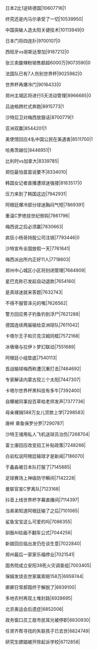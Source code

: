 日本2比1逆转德国|10607716|1

终究还是内马尔承受了一切|10539950|

中国突破人造太阳关键技术|10113949|0

日本门将四连扑|9700107|0

西班牙vs哥斯达黎加|9187212|0

张兰卖酸辣粉销售额超6000万|9073590|0

法国队已有7人伤别世界杯|9025982|0

世界杯再爆冷门|9016433|0

郑州主城区将进行5天流动管理|8966685|0

吕迪格跨栏式奔跑|8915773|1

沙特后卫对梅西放狠话|8700779|1

亚洲双赢|8544201|1

美使馆回应4名中国公民在美遇害|8511700|1

哈弗茨越位|8446951|1

比利时vs加拿大|8339785|

郑恺最怕苗苗说要不|8334010|

韩国女记者直播遭球迷强搂|8183517|0

压力来到了韩国这边|7942931|

阿根廷爆冷部分球迷胸闷气短|7869391|

重温C罗绝技世纪倒钩|7861796|

梅西说之后必须赢|7830663|

疯狂小杨哥持股公司注销|7793446|0

沙特宣布全国放假一天|7761641|

梅西派出所内正好11人|7718603|

郑州中心城区小区将封闭管理|7684909|

星巴克称已发起自动退款|7654160|

是真球迷就来答题|7632743|

不得不服管泽元的嘴|7626562|

警方回应男子钓鱼钓到浮尸|7621288|

德国连续两届输给亚洲球队|7611042|

卡塔尔王子和贝克汉姆同框|7572168|

冰墩墩与拉伊卜梦幻联动|7551689|

阿根廷小组垫底|7540113|

首战输球梅西称遭沉重打击|7464692|

专家解读内蒙古现三个太阳|7447307|

卡塔尔世界杯黑科技有多牛|7392400|

自曝被同事投百草枯老师发声|7377736|

母亲裸捐588万女儿贷款上学|7298583|

唐梓 章鱼保罗分罗|7290787|

沙特王储用私人飞机送球员治伤|7268704|

富士康回应改变招工补贴政策|7248266|

白岩松说阿根廷输球才是新闻|7186070|

于鑫淼被日本队打服了|7145885|

足球赛场上神级防守瞬间|7142228|

曼联官宣C罗离队|7123168|

抖音上线世界杯字幕直播间|7114397|

当弟弟知道阿根廷输了之后|7101065|

鲨鱼宝宝这么可爱的吗|7086355|

驯服AI绘画不翻车公式|7044256|

新娘回应临出发仍在谈生意|7022840|

郑州最后一家家乐福停业|7021541|

国务院成立安阳38死火灾调查组|7003405|

保姆发烧去世家属索赔158万|6959744|

卿卿日常郝葭终于解脱了|6939100|

多地农村再现土堆封路|6928695|

北京奥运会后遗症|6852006|

政务窗口员工扇市民耳光被停职|6830930|

任贤齐帮寻找的失联孩子已去世|6824749|

研究生嫖娼被开除起诉学校|6712858|

